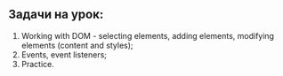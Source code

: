 ## Задачи на урок:

1. Working with DOM - selecting elements, adding elements, modifying elements (content and styles);
2. Events, event listeners;
3. Practice.
